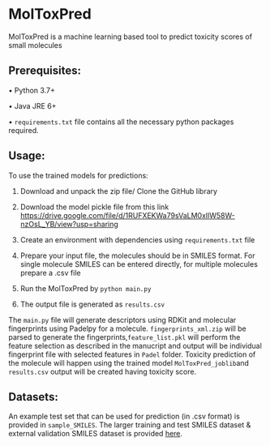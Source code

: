 # MolToxPred
MolToxPred is a machine learning based tool to predict toxicity scores of small molecules


## Prerequisites:

•	Python 3.7+

•	Java JRE 6+

•	`requirements.txt` file contains all the necessary python packages required.

## Usage:

To use the trained models for predictions:

1. Download and unpack the zip file/ Clone the GitHub library
2. Download the model pickle file from this link https://drive.google.com/file/d/1RUFXEKWa79sVaLM0xIlW58W-nzOsL_YB/view?usp=sharing

3. Create an environment with dependencies using `requirements.txt` file

4. Prepare your input file, the molecules should be in SMILES format. For single molecule SMILES can be entered directly, for multiple molecules prepare a .csv file 

5. Run the MolToxPred by `python main.py`

6. The output file is generated as `results.csv` 
  
The `main.py` file will generate descriptors using RDKit and molecular fingerprints using Padelpy for a molecule. `fingerprints_xml.zip` will be parsed to generate the fingerprints,`feature_list.pkl` will perform the feature selection as described in the manucript and output will be individual fingerprint file with selected features in `Padel` folder. Toxicity prediction of the molecule will happen using the trained model `MolToxPred_joblib`and `results.csv` output will be created having toxicity score.

## Datasets:
An example test set that can be used for prediction (in .csv format) is provided in `sample_SMILES`. The larger training and test SMILES dataset & external validation SMILES dataset is provided [here](https://doi.org/10.5281/zenodo.7792389).
